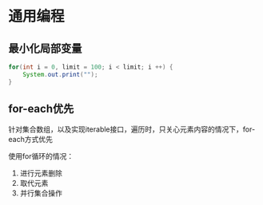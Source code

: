 # 通用编程

## 最小化局部变量

```java
for(int i = 0, limit = 100; i < limit; i ++) {
    System.out.print("");
}
```

## for-each优先

针对集合数组，以及实现iterable接口，遍历时，只关心元素内容的情况下，for-each方式优先

使用for循环的情况：

1. 进行元素删除
2. 取代元素
3. 并行集合操作

